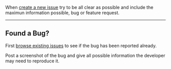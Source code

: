 When [create a new issue](https://github.com/matriax/Babylon3D/issues/new) try to be all clear as possible and include the maximun information possible, bug or feature request.

***

Found a Bug?
---
First [browse existing issues](https://github.com/matriax/Babylon3D/issues) to see if the bug has been reported already. 

Post a screenshot of the bug and give all possible information the developer may need to reproduce it.
